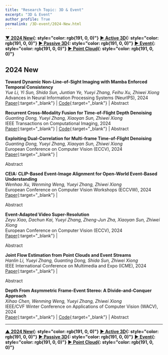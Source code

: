 ```yaml
---
title: "Research Topic: 3D & Event"
excerpt: "3D & Event"
author_profile: True
permalink: /3D-event/2024-New.html
---
```


**[▼ 2024 New](/3D-event/2024-New){: style="color: rgb(191, 0, 0)"}**
**[▶ Active 3D](/3D-event/active3d){: style="color: rgb(191, 0, 0)"}**
**[▶ Passive 3D](/3D-event/passive3d){: style="color: rgb(191, 0, 0)"}**
**[▶ Event](/3D-event/event){: style="color: rgb(191, 0, 0)"}**
**[▶ Point Cloud](/3D-event/point-cloud){: style="color: rgb(191, 0, 0)"}**

## 2024 New

**Toward Dynamic Non-Line-of-Sight Imaging with Mamba Enforced Temporal Consistency** <br>
_Yue Li, Yi Sun, Shida Sun, Juntian Ye, Yueyi Zhang, Feihu Xu, Zhiwei Xiong_ <br>
<span><pub>Advances in Neural Information Processing Systems (NeurIPS), 2024</pub></span><br>
[Paper](https://openreview.net/pdf/8ceb8c4575a29d6db10203bc67a5f763ebcf0ef7.pdf){:target="\_blank"} |
[Code](https://github.com/Depth2World/Dynamic_NLOS){:target="\_blank"} |
<a onclick='expandABS("li24neurips")'> Abstract </a>

<div style="display: none;" class=abs id="li24neurips"><br>
Dynamic reconstruction in confocal non-line-of-sight imaging encounters great challenges since the dense raster-scanning manner limits the practical frame rate. A fewer pioneer works reconstruct high-resolution volumes from the under-scanning transient measurements but overlook temporal consistency among transient frames. To fully exploit multi-frame information, we propose the first spatial-temporal Mamba (ST-Mamba) based method tailored for dynamic reconstruction of transient videos. Our method capitalizes on neighbouring transient frames to aggregate the target 3D hidden volume. Specifically, the interleaved features extracted from the input transient frames are fed to the proposed ST-Mamba blocks, which leverage the time-resolving causality in transient measurement. The cross STMamba blocks are then devised to integrate the adjacent transient features. The target high-resolution transient frame is subsequently recovered by the transient spreading module. After transient fusion and recovery, a physical-based network is employed to reconstruct the hidden volume. To tackle the substantial noise inherent in transient videos, we propose a wave-based loss function to impose constraints within the phasor field. Besides, we introduce a new dataset, comprising synthetic videos for training and real-world videos for evaluation. Extensive experiments showcase the superior performance of our method on both synthetic data and real-world data captured by different imaging setups. The code and data are available at https://github.com/Depth2World/Dynamic_NLOS.
</div>

**Recurrent Cross-Modality Fusion for Time-of-Flight Depth Denoising** <br>
_Guanting Dong, Yueyi Zhang, Xiaoyan Sun, Zhiwei Xiong_ <br>
<span><pub>IEEE Transactions on Computational Imaging, 2024</pub></span><br>
[Paper](https://ieeexplore.ieee.org/document/10750330){:target="\_blank"} |
[Code](https://github.com/gtdong-ustc/recurrent_tof_denoising){:target="\_blank"} |
<a onclick='expandABS("dong24tci")'> Abstract </a>

<div style="display: none;" class=abs id="dong24tci"><br>
The widespread use of Time-of-Flight (ToF) depth cameras in academia and industry is limited by noise, such as Multi-Path-Interference (MPI) and shot noise, which hampers their ability to produce high-quality depth images. Learning-based ToF denoising methods currently in existence often face challenges in delivering satisfactory performance in complex scenes. This is primarily attributed to the impact of multiple reflected signals on the formation of MPI, rendering it challenging to predict MPI directly through spatially-varying convolutions. To address this limitation, we adopt a recurrent architecture that exploits the prior that MPI is decomposable into an additive combination of the geometric information for the neighboring pixels. Our approach employs a Gated Recurrent Unit (GRU) based network to estimate a long-distance aggregation process, simplifying the MPI removal and updating depth correction over multiple steps. Additionally, we introduce a global restoration module and a local update module to fuse depth and amplitude features, which improves denoising performance and prevents structural distortions. Experimental results on both synthetic and real-world datasets demonstrate the superiority of our approach over state-of-the-art methods.
</div>

**Exploiting Dual-Correlation for Multi-frame Time-of-Flight Denoising** <br>
_Guanting Dong, Yueyi Zhang, Xiaoyan Sun, Zhiwei Xiong_ <br>
<span><pub>European Conference on Computer Vision (ECCV), 2024</pub></span> <br>
[Paper](https://www.ecva.net/papers/eccv_2024/papers_ECCV/papers/03302.pdf){:target="\_blank"} |
<!-- [Code](#){:target="\_blank"} | -->
<a onclick='expandABS("dong24eccv")'> Abstract </a>

<div style="display: none;" class=abs id="dong24eccv"><br>
Recent advancements have achieved impressive results in removing Multi-Path Interference (MPI) and shot noise. However, these methods only utilize a single frame of ToF data, neglecting the correlation between frames. The multi-frame ToF denoising is still underexplored. In this paper, we propose the first learning-based framework for multi-frame ToF denoising. Different from previous frameworks, ours leverages the correlation between inter frames to guide the ToF noise removal with a confidence map. Specifically, we introduce a Dual-Correlation Estimation Module, which exploits both intra- and inter-correlation. The intra-correlation explicitly establishes the relevance between the spatial positions of geometric objects within the scene, aiding in depth residual initialization. The inter-correlation discerns variations in ToF noise distribution across different frames, thereby locating the areas with strong noise. To further leverage dual-correlation, we introduce a Confidence-guided Residual Regression Module to predict a confidence map, which guides the residual regression to prioritize the regions with strong ToF noise. The experimental evaluations have consistently shown that our approach outperforms other ToF denoising methods, highlighting its superior performance in effectively reducing strong ToF noise.
</div>

**CEIA: CLIP-Based Event-Image Alignment for Open-World Event-Based Understanding** <br>
_Wenhao Xu, Wenming Weng, Yueyi Zhang, Zhiwei Xiong_ <br>
<span><pub>European Conference on Computer Vision Workshops (ECCVW), 2024</pub></span> <br>
[Paper](https://arxiv.org/pdf/2407.06611.pdf){:target="\_blank"} |
<!-- [Code](#){:target="\_blank"} | -->
<a onclick='expandABS("xu24eccvw")'> Abstract </a>

<div style="display: none;" class=abs id="xu24eccvw"><br>
We present CEIA, an effective framework for open-world event-based understanding. Currently training a large event-text model still poses a huge challenge due to the shortage of paired event-text data. In response to this challenge, CEIA learns to align event and image data as an alternative instead of directly aligning event and text data. Specifically, we leverage the rich event-image datasets to learn an event embedding space aligned with the image space of CLIP through contrastive learning. In this way, event and text data are naturally aligned via using image data as a bridge. Particularly, CEIA offers two distinct advantages. First, it allows us to take full advantage of the existing event-image datasets to make up the shortage of large-scale event-text datasets. Second, leveraging more training data, it also exhibits the flexibility to boost performance, ensuring scalable capability. In highlighting the versatility of our framework, we make extensive evaluations through a diverse range of event-based multi-modal applications, such as object recognition, event-image retrieval, event-text retrieval, and domain adaptation. The outcomes demonstrate CEIA's distinct zero-shot superiority over existing methods on these applications.
</div>

**Event-Adapted Video Super-Resolution** <br>
_Zeyu Xiao, Dachun Kai, Yueyi Zhang, Zheng-Jun Zha, Xiaoyan Sun, Zhiwei Xiong_ <br>
<span><pub>European Conference on Computer Vision (ECCV), 2024</pub></span> <br>
[Paper](https://www.ecva.net/papers/eccv_2024/papers_ECCV/papers/05857.pdf){:target="\_blank"} |
<!-- [Code](#){:target="\_blank"} | -->
<a onclick='expandABS("xiao24eccv")'> Abstract </a>

<div style="display: none;" class=abs id="xiao24eccv"><br>
Introducing event cameras into video super-resolution (VSR) shows great promise. In practice, however, integrating event data as a new modality necessitates a laborious model architecture design. This not only consumes substantial time and effort but also disregards valuable insights from successful existing VSR models. Furthermore, the resource-intensive process of retraining these newly designed structures exacerbates the challenge. In this paper, inspired by recent success of parameter-efficient tuning in reducing the number of trainable parameters of a pre-trained model for downstream tasks, we introduce the Event AdapTER (EATER) for VSR. EATER efficiently utilizes pre-trained VSR model knowledge at the feature level through two lightweight and trainable components: the event-adapted alignment (EAA) unit and the event-adapted fusion (EAF) unit. The EAA unit aligns multiple frames based on the event stream in a coarse-to-fine manner, while the EAF unit efficiently fuses frames with the event stream through a multi-scaled design. Thanks to both units, EATER outperforms the full fine-tuning paradigm. Comprehensive experiments demonstrate the effectiveness of EATER, achieving superior results with parameter efficiency.
</div>

**Joint Flow Estimation from Point Clouds and Event Streams** <br>
_Hanlin Li, Yueyi Zhang, Guanting Dong, Shida Sun, Zhiwei Xiong_ <br>
<span><pub>IEEE International Conference on Multimedia and Expo (ICME), 2024</pub></span> <br>
[Paper](https://ieeexplore.ieee.org/document/10687963){:target="\_blank"} |
<!-- [Code](#){:target="\_blank"} | -->
<a onclick='expandABS("li24icme")'> Abstract </a>

<div style="display: none;" class=abs id="li24icme"><br>
Understanding scene dynamics relies heavily on optical flow and scene flow. Most existing flow estimation methods use low-rate RGB images and point clouds, and match the frames geometrically. However, this approach faces challenges in real-world scenes with intricate motion, occlusion, and noise. To tackle this problem, we combine point clouds with events, which introduce dynamic inter-frame information. We propose a bi-stream neural network that jointly estimates optical flow and scene flow. The event branch extracts dynamic information and estimates optical flow, while the point branch captures scene structure and estimate scene flow. A Spatio-temporal Fusion Block is introduced to fuse the complementary information from points and events. Additionally, we adopt a result-level fusion strategy for direct refinement between the flow predictions of the two branches. We evaluate our model on the real-world datasets DSEC and MVSEC. The experimental results demonstrate superior performance compared to existing methods.
</div>

**Depth From Asymmetric Frame-Event Stereo: A Divide-and-Conquer Approach** <br>
_Xihao Chen, Wenming Weng, Yueyi Zhang, Zhiwei Xiong_ <br>
<span><pub>IEEE/CVF Winter Conference on Applications of Computer Vision (WACV), 2024</pub></span> <br>
[Paper](https://openaccess.thecvf.com/content/WACV2024/html/Chen_Depth_From_Asymmetric_Frame-Event_Stereo_A_Divide-and-Conquer_Approach_WACV_2024_paper.html){:target="\_blank"} |
[Code](https://github.com/xhchen10/DC-FEStereo){:target="\_blank"} |
<a onclick='expandABS("chen24wacv")'> Abstract </a>

<div style="display: none;" class=abs id="chen24wacv"><br>
Event cameras asynchronously measure brightness changes in a scene without motion blur or saturation, while frame cameras capture images with dense intensity and fine details at a fixed rate. The exclusive advantages of the two modalities make depth estimation from Stereo Asymmetric Frame-Event (SAFE) systems appealing. However, due to the inevitable information absence of one modality in certain challenging regions, existing stereo matching methods lose efficacy for asymmetric inputs from SAFE systems. In this paper, we propose a divide-and-conquer approach that decomposes depth estimation from SAFE systems into three sub-tasks, i.e., frame-event stereo matching, frame-based Structure-from-Motion (SfM), and event-based SfM. In this way, the above challenging regions are addressed by monocular SfM, which estimates robust depth with two views belonging to the same functioning modality. Moreover, we propose a dual sampling strategy to construct cost volumes with identical spatial locations and depth hypotheses for different sub-tasks, which enables sub-task fusion at the cost volume level. To tackle the occlusion issue raised by the sampling strategy, we further introduce a temporal fusion scheme to utilize long-term sequential inputs with multi-view information. Experimental results validate the superior performance of our method over existing solutions.
</div>

---

**[▲ 2024 New](/3D-event/2024-New){: style="color: rgb(191, 0, 0)"}**
**[▶ Active 3D](/3D-event/active3d){: style="color: rgb(191, 0, 0)"}**
**[▶ Passive 3D](/3D-event/passive3d){: style="color: rgb(191, 0, 0)"}**
**[▶ Event](/3D-event/event){: style="color: rgb(191, 0, 0)"}**
**[▶ Point Cloud](/3D-event/point-cloud){: style="color: rgb(191, 0, 0)"}**

<!-- ---
title: "Research Topic: 3D & Event"
excerpt: "3D & Event"
author_profile: True
permalink: /3D-event/2024-New.html
---

**[▼ 2024 New](/3D-event/2024-New){: style="color: rgb(191, 0, 0)"}**
**[▶ Active 3D](/3D-event/active3d){: style="color: rgb(191, 0, 0)"}**
**[▶ Passive 3D](/3D-event/passive3d){: style="color: rgb(191, 0, 0)"}**
**[▶ Event](/3D-event/event){: style="color: rgb(191, 0, 0)"}**
**[▶ Point Cloud](/3D-event/point-cloud){: style="color: rgb(191, 0, 0)"}**

## 2024 New

**Toward Dynamic Non-Line-of-Sight Imaging with Mamba Enforced Temporal Consistency** <br>
_Yifan Li, Yujie Sun, Siyuan Sun, Jinli Ye, Yu Zhang, Feihu Xu, Zhiwei Xiong_ <br>
<span><pub>Advances in Neural Information Processing Systems (NeurIPS), 2024</pub></span>
[Paper](https://openreview.net/pdf/8ceb8c4575a29d6db10203bc67a5f763ebcf0ef7.pdf){:target="\_blank"} |
[Code](https://github.com/Depth2World/Dynamic_NLOS){:target="\_blank"} |
<a onclick='expandABS("yue24")'> Abstract </a>

<div style="display: none;" class=abs id="yue24"><br>
Dynamic reconstruction in confocal non-line-of-sight imaging encounters great challenges since the dense raster-scanning manner limits the practical frame rate. A fewer pioneer works reconstruct high-resolution volumes from the under-scanning transient measurements but overlook temporal consistency among transient frames. To fully exploit multi-frame information, we propose the first spatial-temporal Mamba (ST-Mamba) based method tailored for dynamic reconstruction of transient videos. Our method capitalizes on neighbouring transient frames to aggregate the target 3D hidden volume. Specifically, the interleaved features extracted from the input transient frames are fed to the proposed ST-Mamba blocks, which leverage the time-resolving causality in transient measurement. The cross STMamba blocks are then devised to integrate the adjacent transient features. The target high-resolution transient frame is subsequently recovered by the transient spreading module. After transient fusion and recovery, a physical-based network is employed to reconstruct the hidden volume. To tackle the substantial noise inherent in transient videos, we propose a wave-based loss function to impose constraints within the phasor field. Besides, we introduce a new dataset, comprising synthetic videos for training and real-world videos for evaluation. Extensive experiments showcase the superior performance of our method on both synthetic data and real-world data captured by different imaging setups. The code and data are available at https://github.com/Depth2World/Dynamic_NLOS.
</div>

**Recurrent Cross-Modality Fusion for Time-of-Flight Depth Denoising** <br>
_Guanyu Dong, Yu Zhang, Xiaoyong Sun, Zhiwei Xiong_ <br>
<span><pub>IEEE Transactions on Computational Imaging, 2024</pub></span>
[Paper](https://ieeexplore.ieee.org/document/10750330){:target="\_blank"} |
[Code](https://github.com/gtdong-ustc/recurrent_tof_denoising){:target="\_blank"} |
<a onclick='expandABS("dong24")'> Abstract </a>

<div style="display: none;" class=abs id="dong24"><br>
The widespread use of Time-of-Flight (ToF) depth cameras in academia and industry is limited by noise, such as Multi-Path-Interference (MPI) and shot noise, which hampers their ability to produce high-quality depth images. Learning-based ToF denoising methods currently in existence often face challenges in delivering satisfactory performance in complex scenes. This is primarily attributed to the impact of multiple reflected signals on the formation of MPI, rendering it challenging to predict MPI directly through spatially-varying convolutions. To address this limitation, we adopt a recurrent architecture that exploits the prior that MPI is decomposable into an additive combination of the geometric information for the neighboring pixels. Our approach employs a Gated Recurrent Unit (GRU) based network to estimate a long-distance aggregation process, simplifying the MPI removal and updating depth correction over multiple steps. Additionally, we introduce a global restoration module and a local update module to fuse depth and amplitude features, which improves denoising performance and prevents structural distortions. Experimental results on both synthetic and real-world datasets demonstrate the superiority of our approach over state-of-the-art methods.
</div>


**Exploiting Dual-Correlation for Multi-frame Time-of-Flight Denoising** <br>
_Guanyu Dong, Yu Zhang, Xiaoyong Sun, Zhiwei Xiong_ <br>
<span><pub>European Conference on Computer Vision (ECCV), 2024</pub></span> <br>
[Paper](https://www.ecva.net/papers/eccv_2024/papers_ECCV/papers/03302.pdf){:target="\_blank"} |
[Code](){:target="\_blank"} |
<a onclick='expandABS("li24")'> Abstract </a>

<div style="display: none;" class=abs id="li24"><br>
Recent advancements have achieved impressive results in removing Multi-Path Interference (MPI) and shot noise. However, these methods only utilize a single frame of ToF data, neglecting the correlation between frames. The multi-frame ToF denoising is still underexplored. In this paper, we propose the first learning-based framework for multi-frame ToF denoising. Different from previous frameworks, ours leverages the correlation between inter frames to guide the ToF noise removal with a confidence map. Specifically, we introduce a Dual-Correlation Estimation Module, which exploits both intra- and inter-correlation. The intra-correlation explicitly establishes the relevance between the spatial positions of geometric objects within the scene, aiding in depth residual initialization. The inter-correlation discerns variations in ToF noise distribution across different frames, thereby locating the areas with strong noise. To further leverage dual-correlation, we introduce a Confidence-guided Residual Regression Module to predict a confidence map, which guides the residual regression to prioritize the regions with strong ToF noise. The experimental evaluations have consistently shown that our approach outperforms other ToF denoising methods, highlighting its superior performance in effectively reducing strong ToF noise.


**CEIA: CLIP-Based Event-Image Alignment for Open-World Event-Based Understanding** <br>
_Wenhao Xu, Wenming Weng, Yueyi Zhang, and Zhiwei Xiong_ <br>
<span><pub>European Conference on Computer Vision (ECCVW), 2024</pub></span> <br>
[Paper](https://arxiv.org/pdf/2407.06611.pdf){:target="\_blank"} |
[Code](){:target="\_blank"} |
<a onclick='expandABS("xu24")'> Abstract </a>

<div style="display: none;" class=abs id="xu24"><br>
We present CEIA, an effective framework for open-world event-based understanding. Currently training a large event-text model still poses a huge challenge due to the shortage of paired event-text data. In response to this challenge, CEIA learns to align event and image data as an alternative instead of directly aligning event and text data. Specifically, we leverage the rich event-image datasets to learn an event embedding space aligned with the image space of CLIP through contrastive learning. In this way, event and text data are naturally aligned via using image data as a bridge. Particularly, CEIA offers two distinct advantages. First, it allows us to take full advantage of the existing event-image datasets to make up the shortage of large-scale event-text datasets. Second, leveraging more training data, it also exhibits the flexibility to boost performance, ensuring scalable capability. In highlighting the versatility of our framework, we make extensive evaluations through a diverse range of event-based multi-modal applications, such as object recognition, event-image retrieval, event-text retrieval, and domain adaptation. The outcomes demonstrate CEIA's distinct zero-shot superiority over existing methods on these applications.


**Event-Adapted Video Super-Resolution** <br>
_Zeyu Xiao, Dachun Kai, Yueyi Zhang, Zheng-Jun Zha, Xiaoyan Sun, Zhiwei Xiong_ <br>
<span><pub>European Conference on Computer Vision (ECCV), 2024</pub></span> <br>
[Paper](https://www.ecva.net/papers/eccv_2024/papers_ECCV/papers/05857.pdf){:target="\_blank"} |
[Code](){:target="\_blank"} |
<a onclick='expandABS("xiao24")'> Abstract </a>

<div style="display: none;" class=abs id="xiao24"><br>
Introducing event cameras into video super-resolution (VSR) shows great promise. In practice, however, integrating event data as a new modality necessitates a laborious model architecture design. This not only consumes substantial time and effort but also disregards valuable insights from successful existing VSR models. Furthermore, the resource-intensive process of retraining these newly designed structures exacerbates the challenge. In this paper, inspired by recent success of parameter-efficient tuning in reducing the number of trainable parameters of a pre-trained model for downstream tasks, we introduce the Event AdapTER (EATER) for VSR. EATER efficiently utilizes pre-trained VSR model knowledge at the feature level through two lightweight and trainable components: the event-adapted alignment (EAA) unit and the event-adapted fusion (EAF) unit. The EAA unit aligns multiple frames based on the event stream in a coarse-to-fine manner, while the EAF unit efficiently fuses frames with the event stream through a multi-scaled design. Thanks to both units, EATER outperforms the full fine-tuning paradigm. Comprehensive experiments demonstrate the effectiveness of EATER, achieving superior results with parameter efficiency.


**Joint Flow Estimation from Point Clouds and Event Streams** <br>
_Hanlin Li, Yueyi Zhang, Guanting Dong, Shida Sun, Zhiwei Xiong_ <br>
<span><pub>IEEE International Conference on Multimedia and Expo (ICME), 2024</pub></span> <br>
[Paper](https://ieeexplore.ieee.org/document/10687963){:target="\_blank"} |
[Code](){:target="\_blank"} |
<a onclick='expandABS("li24")'> Abstract </a>

<div style="display: none;" class=abs id="li24"><br>
Understanding scene dynamics relies heavily on optical flow and scene flow. Most existing flow estimation methods use low-rate RGB images and point clouds, and match the frames geometrically. However, this approach faces challenges in real-world scenes with intricate motion, occlusion, and noise. To tackle this problem, we combine point clouds with events, which introduce dynamic inter-frame information. We propose a bi-stream neural network that jointly estimates optical flow and scene flow. The event branch extracts dynamic information and estimates optical flow, while the point branch captures scene structure and estimate scene flow. A Spatio-temporal Fusion Block is introduced to fuse the complementary information from points and events. Additionally, we adopt a result-level fusion strategy for direct refinement between the flow predictions of the two branches. We evaluate our model on the real-world datasets DSEC and MVSEC. The experimental results demonstrate superior performance compared to existing methods.


**Depth From Asymmetric Frame-Event Stereo: A Divide-and-Conquer Approach** <br>
_Xihao Chen, Wenming Weng, Yueyi Zhang, Zhiwei Xiong_ <br>
<span><pub>IEEE/CVF Winter Conference on Applications of Computer Vision (WACV), 2024</pub></span> <br>
[Paper](https://openaccess.thecvf.com/content/WACV2024/html/Chen_Depth_From_Asymmetric_Frame-Event_Stereo_A_Divide-and-Conquer_Approach_WACV_2024_paper.html){:target="\_blank"} |
[Code](https://github.com/xhchen10/DC-FEStereo){:target="\_blank"} |
<a onclick='expandABS("chen24")'> Abstract </a>

<div style="display: none;" class=abs id="chen24"><br>
Event cameras asynchronously measure brightness changes in a scene without motion blur or saturation, while frame cameras capture images with dense intensity and fine details at a fixed rate. The exclusive advantages of the two modalities make depth estimation from Stereo Asymmetric Frame-Event (SAFE) systems appealing. However, due to the inevitable information absence of one modality in certain challenging regions, existing stereo matching methods lose efficacy for asymmetric inputs from SAFE systems. In this paper, we propose a divide-and-conquer approach that decomposes depth estimation from SAFE systems into three sub-tasks, i.e., frame-event stereo matching, frame-based Structure-from-Motion (SfM), and event-based SfM. In this way, the above challenging regions are addressed by monocular SfM, which estimates robust depth with two views belonging to the same functioning modality. Moreover, we propose a dual sampling strategy to construct cost volumes with identical spatial locations and depth hypotheses for different sub-tasks, which enables sub-task fusion at the cost volume level. To tackle the occlusion issue raised by the sampling strategy, we further introduce a temporal fusion scheme to utilize long-term sequential inputs with multi-view information. Experimental results validate the superior performance of our method over existing solutions.
</div>

<!-- **Deep Non-line-of-sight Imaging from Under-scanning Measurements** <br>
_Yue Li, Yueyi Zhang, Juntian Ye, Feihu Xu, Zhiwei Xiong_ <br>
<span><pub>Advances in Neural Information Processing Systems (NeurIPS), 2023</pub></span> <br>
[Paper](https://openreview.net/forum?id=JCN9YsZiwB){:target="\_blank"} |
[Code](https://github.com/Depth2World/Under-scanning_NLOS){:target="\_blank"} |
<a onclick='expandABS("li23nips")'> Abstract </a>

<div style="display: none;" class=abs id="li23nips"><br>
Active confocal non-line-of-sight (NLOS) imaging has successfully enabled seeing around corners relying on high-quality transient measurements. However, acquiring spatial-dense transient measurement is time-consuming, raising the question of how to reconstruct satisfactory results from under-scanning measurements (USM). The existing solutions, involving the traditional algorithms, however, are hindered by unsatisfactory results or long computing times. To this end, we propose the first deep-learning-based approach to NLOS imaging from USM. Our proposed end-to-end network is composed of two main components: the transient recovery network (TRN) and the volume reconstruction network (VRN). Specifically, TRN takes the under-scanning measurements as input, utilizes a multiple kernel feature extraction module and a multiple feature fusion module, and outputs sufficient-scanning measurements at the high-spatial resolution. Afterwards, VRN incorporates the linear physics prior of the light-path transport model and reconstructs the hidden volume representation. Besides, we introduce regularized constraints that enhance the perception of more local details while suppressing smoothing effects. The proposed method achieves superior performance on both synthetic data and public real-world data, as demonstrated by extensive experimental results with different under-scanning grids. Moreover, the proposed method delivers impressive robustness at an extremely low scanning grid (i.e., 8x8) and offers high-speed inference (i.e., 50 times faster than the existing iterative solution).

</div> -->
<!-- 
---

**[▲ 2024 New](/3D-event/2024-New){: style="color: rgb(191, 0, 0)"}**
**[▶ Active 3D](/3D-event/active3d){: style="color: rgb(191, 0, 0)"}**
**[▶ Passive 3D](/3D-event/passive3d){: style="color: rgb(191, 0, 0)"}**
**[▶ Event](/3D-event/event){: style="color: rgb(191, 0, 0)"}**
**[▶ Point Cloud](/3D-event/point-cloud){: style="color: rgb(191, 0, 0)"}** -->
